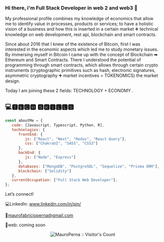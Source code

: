 ### Hi there, i'm Full Stack Developer in web 2 and web3 👋

My professional profile combines my knowledge of economics that allow me to identify value in processes, products or services; to have a holistic vision of a business and how this is inserted in a certain market ➕ technical knowledge on web development, rest api, blockchain and smart contracts.

Since about 2016 that I knew of the existence of Bitcoin, first I was interested in the economic aspects which led me to study monetary issues. By immersing myself in Bitcoin I came up with the concept of Blockchain ➡ Ethereum and Smart Contracts. There I understood the potential of programming through smart contracts, which allows through certain crypto instruments (cryptographic primitives such as hash, electronic signatures, asymmetric cryptography ➕ market incentives = TOKENOMICS) the market design.

Today I am joining these 2 fields: TECHNOLOGY + ECONOMY .

## 💻🆃🅴🅲🅷 🆂🅺🅸🅻🅻🆂
```javascript
const aboutMe = {
   code: [Javascript, Typescript, Python, R],
   technologies: {
      frontEnd: {
         js: ["React", "Next", "Redux", "React Query"],
         css: ["ChakraUI", "SASS", "CSS3"]
      },
      backEnd: {
         js: ["Node", "Express"]
      },
      databases: ["MongoDB", "PostgreSQL", "Sequelize", "Prisma ORM"],
      blockchain: ["Solidity"]
   },
   currentOccupation: ["Full Stack Web Developer"],
};
```

Let’s connect!

💻LinkedIn: www.linkedin.com/in/pin/

📧maurofabricioperna@gmail.com

💼web: coming soon


<p align="center"><img src="https://profile-counter.glitch.me/{MauroPerna}/count.svg" alt="MauroPerna :: Visitor's Count" /></p>
